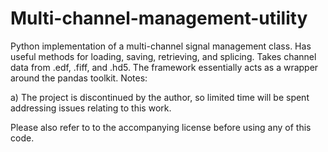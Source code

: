 Multi-channel-management-utility
================================

Python implementation of a multi-channel signal management class. Has useful methods for loading, saving, retrieving, and splicing. Takes channel data from .edf, .fiff, and .hd5. The framework essentially acts as a wrapper around the pandas toolkit. 
Notes:

a) The project is discontinued by the author, so limited time will be spent addressing issues relating to this work.

Please also refer to to the accompanying license before using any of this code.
